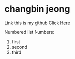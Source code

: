 # changbin jeong


 Link this is my github 
Click [Here](https://github.com/jungchangbin/AI-control.git)


   Numbered list
 Numbers:
 1. first
 2. second
 3. third
